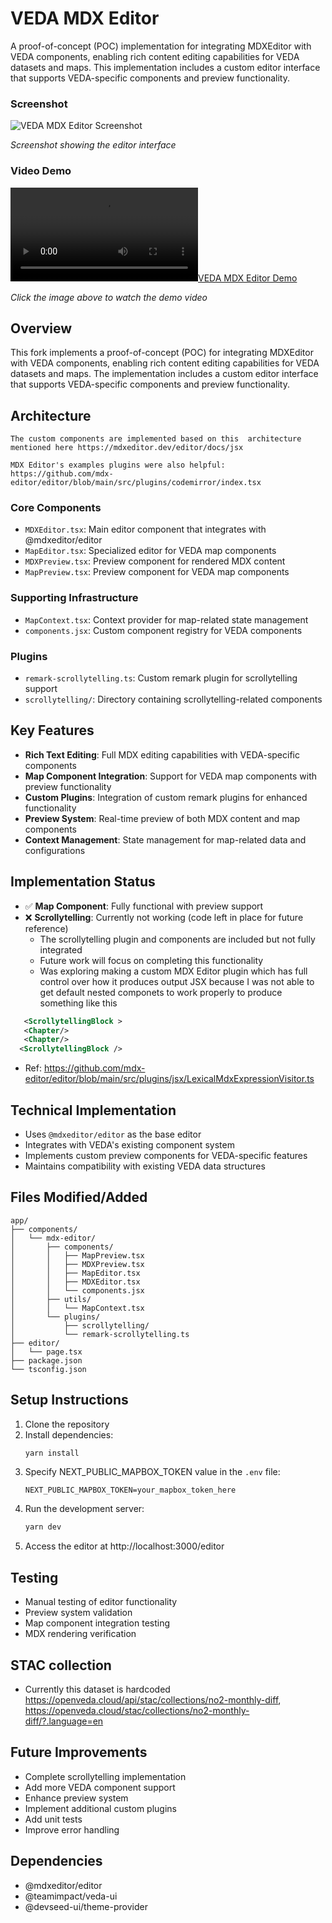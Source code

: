 # VEDA MDX Editor

A proof-of-concept (POC) implementation for integrating MDXEditor with VEDA components, enabling rich content editing capabilities for VEDA datasets and maps. This implementation includes a custom editor interface that supports VEDA-specific components and preview functionality.

 

### Screenshot
![VEDA MDX Editor Screenshot](demo.gif)

*Screenshot showing the editor interface*

### Video Demo
[![VEDA MDX Editor Demo](demo.mp4)](demo.mp4)

*Click the image above to watch the demo video*



## Overview

This fork implements a proof-of-concept (POC) for integrating MDXEditor with VEDA components, enabling rich content editing capabilities for VEDA datasets and maps. The implementation includes a custom editor interface that supports VEDA-specific components and preview functionality.


## Architecture

```
The custom components are implemented based on this  architecture mentioned here https://mdxeditor.dev/editor/docs/jsx

MDX Editor's examples plugins were also helpful:
https://github.com/mdx-editor/editor/blob/main/src/plugins/codemirror/index.tsx
```

### Core Components
- `MDXEditor.tsx`: Main editor component that integrates with @mdxeditor/editor
- `MapEditor.tsx`: Specialized editor for VEDA map components
- `MDXPreview.tsx`: Preview component for rendered MDX content
- `MapPreview.tsx`: Preview component for VEDA map components

### Supporting Infrastructure
- `MapContext.tsx`: Context provider for map-related state management
- `components.jsx`: Custom component registry for VEDA components

### Plugins
- `remark-scrollytelling.ts`: Custom remark plugin for scrollytelling support
- `scrollytelling/`: Directory containing scrollytelling-related components

## Key Features

- **Rich Text Editing**: Full MDX editing capabilities with VEDA-specific components
- **Map Component Integration**: Support for VEDA map components with preview functionality
- **Custom Plugins**: Integration of custom remark plugins for enhanced functionality
- **Preview System**: Real-time preview of both MDX content and map components
- **Context Management**: State management for map-related data and configurations

## Implementation Status

- ✅ **Map Component**: Fully functional with preview support
- ❌ **Scrollytelling**: Currently not working (code left in place for future reference)
  - The scrollytelling plugin and components are included but not fully integrated
  - Future work will focus on completing this functionality
  - Was exploring making a custom MDX Editor plugin which has full control over how it produces output JSX because I was not able to get default nested componets to work properly to produce something like this 
```xml
   <ScrollytellingBlock >
   <Chapter/>
   <Chapter/>
  <ScrollytellingBlock />
```
   - Ref: https://github.com/mdx-editor/editor/blob/main/src/plugins/jsx/LexicalMdxExpressionVisitor.ts

## Technical Implementation

- Uses `@mdxeditor/editor` as the base editor
- Integrates with VEDA's existing component system
- Implements custom preview components for VEDA-specific features
- Maintains compatibility with existing VEDA data structures



## Files Modified/Added

```
app/
├── components/
│   └── mdx-editor/
│       ├── components/
│       │   ├── MapPreview.tsx
│       │   ├── MDXPreview.tsx
│       │   ├── MapEditor.tsx
│       │   ├── MDXEditor.tsx
│       │   └── components.jsx
│       ├── utils/
│       │   └── MapContext.tsx
│       └── plugins/
│           ├── scrollytelling/
│           └── remark-scrollytelling.ts
├── editor/
│   └── page.tsx
├── package.json
└── tsconfig.json
```

## Setup Instructions

1. Clone the repository
2. Install dependencies:
   ```bash
   yarn install
   ```
3. Specify NEXT_PUBLIC_MAPBOX_TOKEN value in the `.env` file:
   ```
   NEXT_PUBLIC_MAPBOX_TOKEN=your_mapbox_token_here
   ```
4. Run the development server:
   ```bash
   yarn dev
   ```
5. Access the editor at http://localhost:3000/editor

## Testing

- Manual testing of editor functionality
- Preview system validation
- Map component integration testing
- MDX rendering verification

## STAC collection
- Currently this dataset is hardcoded https://openveda.cloud/api/stac/collections/no2-monthly-diff, https://openveda.cloud/stac/collections/no2-monthly-diff/?.language=en

## Future Improvements

- Complete scrollytelling implementation
- Add more VEDA component support
- Enhance preview system
- Implement additional custom plugins
- Add unit tests
- Improve error handling

## Dependencies

- @mdxeditor/editor
- @teamimpact/veda-ui
- @devseed-ui/theme-provider
